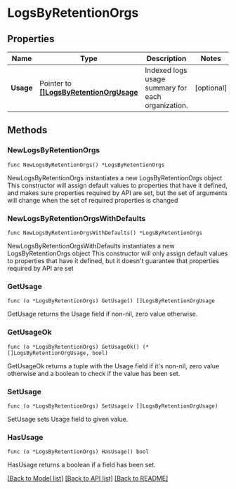 # LogsByRetentionOrgs

## Properties

Name | Type | Description | Notes
---- | ---- | ----------- | ------
**Usage** | Pointer to [**[]LogsByRetentionOrgUsage**](LogsByRetentionOrgUsage.md) | Indexed logs usage summary for each organization. | [optional] 

## Methods

### NewLogsByRetentionOrgs

`func NewLogsByRetentionOrgs() *LogsByRetentionOrgs`

NewLogsByRetentionOrgs instantiates a new LogsByRetentionOrgs object
This constructor will assign default values to properties that have it defined,
and makes sure properties required by API are set, but the set of arguments
will change when the set of required properties is changed

### NewLogsByRetentionOrgsWithDefaults

`func NewLogsByRetentionOrgsWithDefaults() *LogsByRetentionOrgs`

NewLogsByRetentionOrgsWithDefaults instantiates a new LogsByRetentionOrgs object
This constructor will only assign default values to properties that have it defined,
but it doesn't guarantee that properties required by API are set

### GetUsage

`func (o *LogsByRetentionOrgs) GetUsage() []LogsByRetentionOrgUsage`

GetUsage returns the Usage field if non-nil, zero value otherwise.

### GetUsageOk

`func (o *LogsByRetentionOrgs) GetUsageOk() (*[]LogsByRetentionOrgUsage, bool)`

GetUsageOk returns a tuple with the Usage field if it's non-nil, zero value otherwise
and a boolean to check if the value has been set.

### SetUsage

`func (o *LogsByRetentionOrgs) SetUsage(v []LogsByRetentionOrgUsage)`

SetUsage sets Usage field to given value.

### HasUsage

`func (o *LogsByRetentionOrgs) HasUsage() bool`

HasUsage returns a boolean if a field has been set.


[[Back to Model list]](../README.md#documentation-for-models) [[Back to API list]](../README.md#documentation-for-api-endpoints) [[Back to README]](../README.md)


